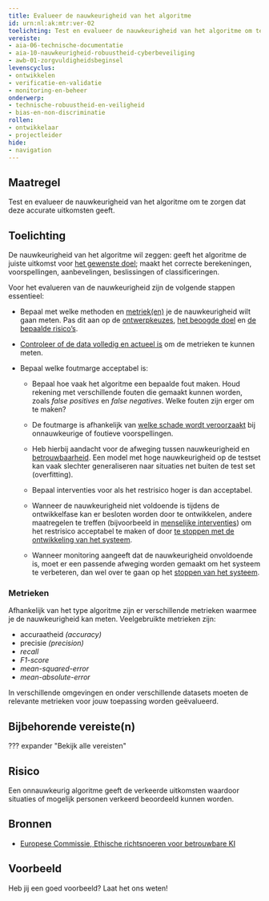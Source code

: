 ```yaml
---
title: Evalueer de nauwkeurigheid van het algoritme
id: urn:nl:ak:mtr:ver-02
toelichting: Test en evalueer de nauwkeurigheid van het algoritme om te zorgen dat deze accurate uitkomsten geeft. 
vereiste:
- aia-06-technische-documentatie
- aia-10-nauwkeurigheid-robuustheid-cyberbeveiliging
- awb-01-zorgvuldigheidsbeginsel
levenscyclus:
- ontwikkelen
- verificatie-en-validatie
- monitoring-en-beheer
onderwerp:
- technische-robuustheid-en-veiligheid
- bias-en-non-discriminatie
rollen:
- ontwikkelaar
- projectleider
hide:
- navigation
---
```


<!-- tags -->

## Maatregel
Test en evalueer de nauwkeurigheid van het algoritme om te zorgen dat deze accurate uitkomsten geeft. 

## Toelichting
De nauwkeurigheid van het algoritme wil zeggen: geeft het algoritme de juiste uitkomst voor [het gewenste doel](1-pba-02-formuleren-doelstelling.md); maakt het correcte berekeningen, voorspellingen, aanbevelingen, beslissingen of classificeringen. 

Voor het evalueren van de nauwkeurigheid zijn de volgende stappen essentieel:

- Bepaal met welke methoden en [metriek(en)](#metrieken) je de nauwkeurigheid wilt gaan meten. Pas dit aan op de [ontwerpkeuzes](../../levenscyclus/ontwerp.md), [het beoogde doel](1-pba-02-formuleren-doelstelling.md) en [de bepaalde risico’s](2-owp-06-impactanalyse.md). 
- [Controleer of de data volledig en actueel is](3-dat-01-datakwaliteit.md) om de metrieken te kunnen meten.
- Bepaal welke foutmarge acceptabel is:

    - Bepaal hoe vaak het algoritme een bepaalde fout maken. Houd rekening met verschillende fouten die gemaakt kunnen worden, zoals *false positives* en *false negatives*. Welke fouten zijn erger om te maken? 
    - De foutmarge is afhankelijk van [welke schade wordt veroorzaakt](2-owp-06-impactanalyse.md) bij onnauwkeurige of foutieve voorspellingen.
    - Heb hierbij aandacht voor de afweging tussen nauwkeurigheid en [betrouwbaarheid](5-ver-06-evalueer-betrouwbaarheid.md). Een model met hoge nauwkeurigheid op de testset kan vaak slechter generaliseren naar situaties net buiten de test set (overfitting).
    - Bepaal interventies voor als het restrisico hoger is dan acceptabel.

    - Wanneer de nauwkeurigheid niet voldoende is tijdens de ontwikkelfase kan er besloten worden door te ontwikkelen, andere maatregelen te treffen (bijvoorbeeld in [menselijke interventies](../../onderwerpen/menselijke-controle.md)) om het restrisico acceptabel te maken of door [te stoppen met de ontwikkeling van het systeem](../../levenscyclus/uitfaseren.md). 
    - Wanneer monitoring aangeeft dat de nauwkeurigheid onvoldoende is, moet er een passende afweging worden gemaakt om het systeem te verbeteren, dan wel over te gaan op het [stoppen van het systeem](4-owk-02-stopzetten-gebruik.md).

### Metrieken
Afhankelijk van het type algoritme zijn er verschillende metrieken waarmee je de nauwkeurigheid kan meten. Veelgebruikte metrieken zijn:

- accuraatheid *(accuracy)*
- precisie *(precision)*
- *recall*
- *F1-score*
- *mean-squared-error*
- *mean-absolute-error*

In verschillende omgevingen en onder verschillende datasets moeten de relevante metrieken voor jouw toepassing worden geëvalueerd.

## Bijbehorende vereiste(n)

??? expander "Bekijk alle vereisten"
    <!-- list_vereisten_on_maatregelen_page -->

## Risico
Een onnauwkeurig algoritme geeft de verkeerde uitkomsten waardoor situaties of mogelijk personen verkeerd beoordeeld kunnen worden. 

## Bronnen
- [Europese Commissie, Ethische richtsnoeren voor betrouwbare KI](https://digital-strategy.ec.europa.eu/nl/library/ethics-guidelines-trustworthy-ai)
     
## Voorbeeld

Heb jij een goed voorbeeld? Laat het ons weten!
